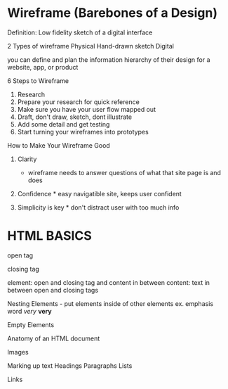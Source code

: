 # Wireframe (Barebones of a Design)
 Definition: Low fidelity sketch of a digital interface
          
 2 Types of wireframe
  Physical Hand-drawn sketch
  Digital
  
 you can define and plan the information hierarchy of their design for a website, app, or product

6 Steps to Wireframe
  1. Research
  2. Prepare your research for quick reference
  3. Make sure you have your user flow mapped out
  4. Draft, don't draw, sketch, dont illustrate
  5. Add some detail and get testing
  6. Start turning your wireframes into prototypes

How to Make Your Wireframe Good
  1. Clarity
     * wireframe needs to answer questions of what that site page is and does
     
  2. Confidence
    * easy navigatible site, keeps user confident
    
  3. Simplicity is key
    * don't distract user with too much info


 # HTML BASICS
  
   open tag <p>
   closing tag </p>
   element: open and closing tag and content in between
   content: text in between open and closing tags
   
   Nesting Elements
    - put elements inside of other elements
      ex. emphasis word *very* <strong>very</strong>

   Empty Elements
   
   Anatomy of an HTML document
   
   Images
   
   Marking up text
    Headings 
    Paragraphs 
    Lists
    
   Links
   
   
